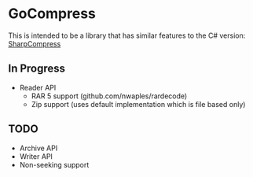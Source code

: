 # GoCompress

This is intended to be a library that has similar features to the C# version: [SharpCompress](https://github.com/adamhathcock/sharpcompress)

## In Progress

- Reader API
    - RAR 5 support (github.com/nwaples/rardecode)
    - Zip support (uses default implementation which is file based only)

## TODO

- Archive API
- Writer API
- Non-seeking support